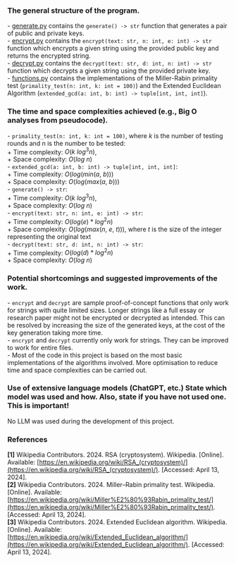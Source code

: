 ### The general structure of the program.
\- [generate.py](./generate.py) contains the `generate() -> str` function that generates a pair of public and private keys.   
\- [encrypt.py](./encrypt.py) contains the `encrypt(text: str, n: int, e: int) -> str` function which encrypts a given string using the provided public key and returns the encrypted string.  
\- [decrypt.py](./decrypt.py) contains the `decrypt(text: str, d: int, n: int) -> str` function which decrypts a given string using the provided private key.  
\- [functions.py](./functions.py) contains the implementations of the Miller-Rabin primality test (`primality_test(n: int, k: int = 100)`) and the Extended Euclidean Algorithm (`extended_gcd(a: int, b: int) -> tuple[int, int, int]`).

### The time and space complexities achieved (e.g., Big O analyses from pseudocode).
\- `primality_test(n: int, k: int = 100)`, where $k$ is the number of testing rounds and n is the number to be tested:  
\+ Time complexity: $O(k \: log^3 n)$,  
\+ Space complexity: $O(log \: n)$  
\- `extended_gcd(a: int, b: int) -> tuple[int, int, int]`:  
\+ Time complexity: $O(log(min(a, \: b)))$  
\+ Space complexity: $O(log(max(a, \:  b)))$  
\- `generate() -> str`:  
\+ Time complexity: $O(k \: log^3 n)$,  
\+ Space complexity: $O(log \: n)$  
\- `encrypt(text: str, n: int, e: int) -> str`:  
\+ Time complexity: $O(log(e)*log^2 n )$  
\+ Space complexity: $O(log(max(n, \: e, \: t)))$, where $t$ is the size of the integer representing the original text  
\- `decrypt(text: str, d: int, n: int) -> str`:  
\+ Time complexity: $O(log(d)*log^2 n )$  
\+ Space complexity: $O(log \: n)$  

### Potential shortcomings and suggested improvements of the work.
\- `encrypt` and `decrypt` are sample proof-of-concept functions that only work for strings with quite limited sizes. Longer strings like a full essay or research paper might not be encrypted or decrypted as intended. This can be resolved by increasing the size of the generated keys, at the cost of the key generation taking more time.  
\- `encrypt` and `decrypt` currently only work for strings. They can be improved to work for entire files.  
\- Most of the code in this project is based on the most basic implementations of the algorithms involved. More optimisation to reduce time and space complexities can be carried out.

### Use of extensive language models (ChatGPT, etc.) State which model was used and how. Also, state if you have not used one. This is important!  
No LLM was used during the development of this project.
    
### References
**[1]** Wikipedia Contributors. 2024. RSA (cryptosystem). Wikipedia. [Online]. Available: [https://en.wikipedia.org/wiki/RSA_(cryptosystem)/](https://en.wikipedia.org/wiki/RSA_(cryptosystem)/). [Accessed: April 13, 2024].  
**[2]** Wikipedia Contributors. 2024. Miller–Rabin primality test. Wikipedia. [Online]. Available: [https://en.wikipedia.org/wiki/Miller%E2%80%93Rabin_primality_test/](https://en.wikipedia.org/wiki/Miller%E2%80%93Rabin_primality_test/). [Accessed: April 13, 2024].  
**[3]** Wikipedia Contributors. 2024. Extended Euclidean algorithm. Wikipedia. [Online]. Available: [https://en.wikipedia.org/wiki/Extended_Euclidean_algorithm/](https://en.wikipedia.org/wiki/Extended_Euclidean_algorithm/). [Accessed: April 13, 2024]. 
